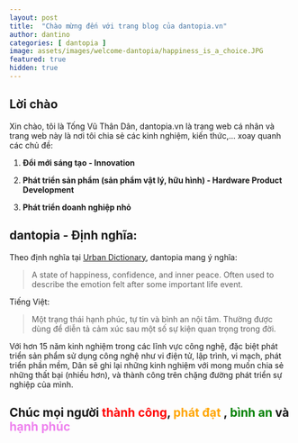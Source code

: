```yaml
---
layout: post
title:  "Chào mừng đến với trang blog của dantopia.vn"
author: dantino
categories: [ dantopia ]
image: assets/images/welcome-dantopia/happiness_is_a_choice.JPG
featured: true
hidden: true
---
```

## Lời chào
Xin chào, tôi là Tống Vũ Thân Dân, dantopia.vn là trang web cá nhân và trang web này là nơi tôi chia sẻ các kinh nghiệm, kiến thức,... xoay quanh các chủ đề:

1. **Đổi mới sáng tạo - Innovation** 
   

2. **Phát triển sản phẩm (sản phẩm vật lý, hữu hình) - Hardware Product Development**
   

3. **Phát triển doanh nghiệp nhỏ**


## dantopia - Định nghĩa:

Theo định nghĩa tại [Urban Dictionary](https://www.urbandictionary.com/author.php?author=Daniel%20Stratosphere), dantopia mang ý nghĩa:
>A state of happiness, confidence, and inner peace. Often used to describe the emotion felt after some important life event.

Tiếng Việt:
>Một trạng thái hạnh phúc, tự tin và bình an nội tâm. Thường được dùng để diễn tả cảm xúc sau một số sự kiện quan trọng trong đời.

Với hơn 15 năm kinh nghiệm trong các lĩnh vực công nghệ, đặc biệt phát triển sản phẩm sử dụng công nghệ như vi điện tử, lập trình, vi mạch, phát triển phần mềm, Dân sẽ ghi lại những kinh nghiệm với mong muốn chia sẻ những thất bại (nhiều hơn), và thành công trên chặng đường phát triển sự nghiệp của mình.

## **Chúc mọi người <span style="color: red">thành công</span>, <span style="color: orange">phát đạt</span> , <span style="color:green">bình an</span> và <span style="color:violet">hạnh phúc</span>**


